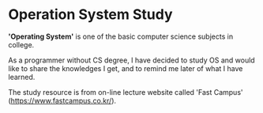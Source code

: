 # Operation System Study


**'Operating System'** is one of the basic computer science subjects in college.



As a programmer without CS degree, I have decided to study OS and would like to share the knowledges I get, and to remind me later of what I have learned.



The study resource is from on-line lecture website called 'Fast Campus' (https://www.fastcampus.co.kr/).

